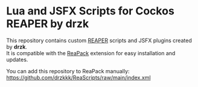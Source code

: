 # Lua and JSFX Scripts for Cockos REAPER by drzk

This repository contains custom [REAPER](https://www.reaper.fm/) scripts and JSFX plugins created by **drzk**.  
It is compatible with the [ReaPack](https://reapack.com/) extension for easy installation and updates.

You can add this repository to ReaPack manually:
https://github.com/drzkkk/ReaScripts/raw/main/index.xml
